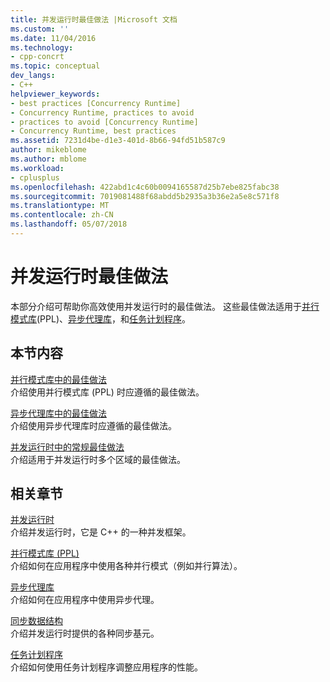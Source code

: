 ```yaml
---
title: 并发运行时最佳做法 |Microsoft 文档
ms.custom: ''
ms.date: 11/04/2016
ms.technology:
- cpp-concrt
ms.topic: conceptual
dev_langs:
- C++
helpviewer_keywords:
- best practices [Concurrency Runtime]
- Concurrency Runtime, practices to avoid
- practices to avoid [Concurrency Runtime]
- Concurrency Runtime, best practices
ms.assetid: 7231d4be-d1e3-401d-8b66-94fd51b587c9
author: mikeblome
ms.author: mblome
ms.workload:
- cplusplus
ms.openlocfilehash: 422abd1c4c60b0094165587d25b7ebe825fabc38
ms.sourcegitcommit: 7019081488f68abdd5b2935a3b36e2a5e8c571f8
ms.translationtype: MT
ms.contentlocale: zh-CN
ms.lasthandoff: 05/07/2018
---
```

# <a name="concurrency-runtime-best-practices"></a>并发运行时最佳做法
本部分介绍可帮助你高效使用并发运行时的最佳做法。 这些最佳做法适用于[并行模式库](../../parallel/concrt/parallel-patterns-library-ppl.md)(PPL)、[异步代理库](../../parallel/concrt/asynchronous-agents-library.md)，和[任务计划程序](../../parallel/concrt/task-scheduler-concurrency-runtime.md)。  
  
## <a name="in-this-section"></a>本节内容  
 [并行模式库中的最佳做法](../../parallel/concrt/best-practices-in-the-parallel-patterns-library.md)  
 介绍使用并行模式库 (PPL) 时应遵循的最佳做法。  
  
 [异步代理库中的最佳做法](../../parallel/concrt/best-practices-in-the-asynchronous-agents-library.md)  
 介绍使用异步代理库时应遵循的最佳做法。  
  
 [并发运行时中的常规最佳做法](../../parallel/concrt/general-best-practices-in-the-concurrency-runtime.md)  
 介绍适用于并发运行时多个区域的最佳做法。  
  
## <a name="related-sections"></a>相关章节  
 [并发运行时](../../parallel/concrt/concurrency-runtime.md)  
 介绍并发运行时，它是 C++ 的一种并发框架。  
  
 [并行模式库 (PPL)](../../parallel/concrt/parallel-patterns-library-ppl.md)  
 介绍如何在应用程序中使用各种并行模式（例如并行算法）。  
  
 [异步代理库](../../parallel/concrt/asynchronous-agents-library.md)  
 介绍如何在应用程序中使用异步代理。  
  
 [同步数据结构](../../parallel/concrt/synchronization-data-structures.md)  
 介绍并发运行时提供的各种同步基元。  
  
 [任务计划程序](../../parallel/concrt/task-scheduler-concurrency-runtime.md)  
 介绍如何使用任务计划程序调整应用程序的性能。

